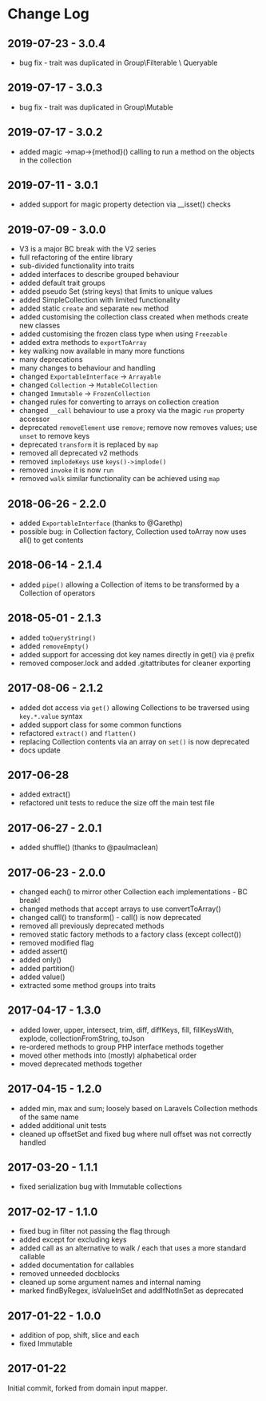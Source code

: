 Change Log
==========

2019-07-23 - 3.0.4
------------------

 * bug fix - trait was duplicated in Group\Filterable \ Queryable
 
2019-07-17 - 3.0.3
------------------

 * bug fix - trait was duplicated in Group\Mutable

2019-07-17 - 3.0.2
------------------

 * added magic ->map->{method}() calling to run a method on the objects in the collection

2019-07-11 - 3.0.1
------------------

 * added support for magic property detection via __isset() checks

2019-07-09 - 3.0.0
------------------

 * V3 is a major BC break with the V2 series
 * full refactoring of the entire library
 * sub-divided functionality into traits
 * added interfaces to describe grouped behaviour
 * added default trait groups
 * added pseudo Set (string keys) that limits to unique values
 * added SimpleCollection with limited functionality
 * added static `create` and separate `new` method
 * added customising the collection class created when methods create new classes
 * added customising the frozen class type when using `Freezable`
 * added extra methods to `exportToArray`
 * key walking now available in many more functions
 * many deprecations
 * many changes to behaviour and handling
 * changed `ExportableInterface` -> `Arrayable`
 * changed `Collection` -> `MutableCollection`
 * changed `Immutable` -> `FrozenCollection`
 * changed rules for converting to arrays on collection creation
 * changed `__call` behaviour to use a proxy via the magic `run` property accessor
 * deprecated `removeElement` use `remove`; remove now removes values; use `unset` to remove keys
 * deprecated `transform` it is replaced by `map`
 * removed all deprecated v2 methods
 * removed `implodeKeys` use `keys()->implode()`
 * removed `invoke` it is now `run`
 * removed `walk` similar functionality can be achieved using `map`

2018-06-26 - 2.2.0
------------------

 * added `ExportableInterface` (thanks to @Garethp)
 * possible bug: in Collection factory, Collection used toArray now uses all() to get contents

2018-06-14 - 2.1.4
------------------

 * added `pipe()` allowing a Collection of items to be transformed by a Collection of operators

2018-05-01 - 2.1.3
------------------

 * added `toQueryString()`
 * added `removeEmpty()`
 * added support for accessing dot key names directly in get() via `@` prefix
 * removed composer.lock and added .gitattributes for cleaner exporting

2017-08-06 - 2.1.2
------------------

 * added dot access via `get()` allowing Collections to be traversed using `key.*.value` syntax
 * added support class for some common functions
 * refactored `extract()` and `flatten()`
 * replacing Collection contents via an array on `set()` is now deprecated
 * docs update

2017-06-28
----------

 * added extract()
 * refactored unit tests to reduce the size off the main test file

2017-06-27 - 2.0.1
------------------

 * added shuffle() (thanks to @paulmaclean)

2017-06-23 - 2.0.0
------------------

 * changed each() to mirror other Collection each implementations - BC break!
 * changed methods that accept arrays to use convertToArray()
 * changed call() to transform() - call() is now deprecated
 * removed all previously deprecated methods
 * removed static factory methods to a factory class (except collect())
 * removed modified flag
 * added assert()
 * added only()
 * added partition()
 * added value()
 * extracted some method groups into traits

2017-04-17 - 1.3.0
------------------

 * added lower, upper, intersect, trim, diff, diffKeys, fill, fillKeysWith, explode, collectionFromString, toJson
 * re-ordered methods to group PHP interface methods together
 * moved other methods into (mostly) alphabetical order
 * moved deprecated methods together

2017-04-15 - 1.2.0
------------------

 * added min, max and sum; loosely based on Laravels Collection methods of the same name
 * added additional unit tests
 * cleaned up offsetSet and fixed bug where null offset was not correctly handled
 
2017-03-20 - 1.1.1
------------------

 * fixed serialization bug with Immutable collections

2017-02-17 - 1.1.0
------------------

 * fixed bug in filter not passing the flag through
 * added except for excluding keys
 * added call as an alternative to walk / each that uses a more standard callable
 * added documentation for callables
 * removed unneeded docblocks
 * cleaned up some argument names and internal naming
 * marked findByRegex, isValueInSet and addIfNotInSet as deprecated

2017-01-22 - 1.0.0
------------------

 * addition of pop, shift, slice and each
 * fixed Immutable

2017-01-22
----------

Initial commit, forked from domain input mapper.

